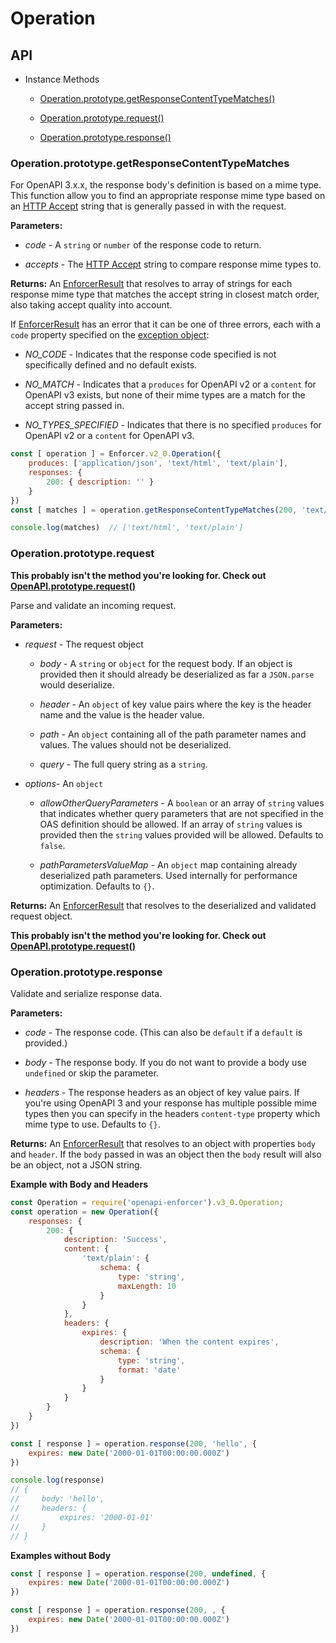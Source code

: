 # Operation

## API

- Instance Methods

    - [Operation.prototype.getResponseContentTypeMatches()](#operationprototypegetresponsecontenttypematches)

    - [Operation.prototype.request()](#operationprototyperequest)

    - [Operation.prototype.response()](#operationprototyperesponse)

### Operation.prototype.getResponseContentTypeMatches

For OpenAPI 3.x.x, the response body's definition is based on a mime type. This function allow you to find an appropriate response mime type based on an [HTTP Accept](https://developer.mozilla.org/en-US/docs/Web/HTTP/Headers/Accept) string that is generally passed in with the request.

**Parameters:**

- *code* - A `string` or `number` of the response code to return.

- *accepts* - The [HTTP Accept](https://developer.mozilla.org/en-US/docs/Web/HTTP/Headers/Accept) string to compare response mime types to.

**Returns:** An [EnforcerResult](../enforcer-result.md) that resolves to array of strings for each response mime type that matches the accept string in closest match order, also taking accept quality into account.

If [EnforcerResult](../enforcer-result.md) has an error that it can be one of three errors, each with a `code` property specified on the [exception object](../enforcer-exception.md):

- *NO_CODE* - Indicates that the response code specified is not specifically defined and no default exists.

- *NO_MATCH* - Indicates that a `produces` for OpenAPI v2 or a `content` for OpenAPI v3 exists, but none of their mime types are a match for the accept string passed in.

- *NO_TYPES_SPECIFIED* - Indicates that there is no specified `produces` for OpenAPI v2 or a `content` for OpenAPI v3.

```js
const [ operation ] = Enforcer.v2_0.Operation({
    produces: ['application/json', 'text/html', 'text/plain'],
    responses: {
        200: { description: '' }
    }
})
const [ matches ] = operation.getResponseContentTypeMatches(200, 'text/*')

console.log(matches)  // ['text/html', 'text/plain']
```

### Operation.prototype.request

**This probably isn't the method you're looking for. Check out [OpenAPI.prototype.request()](./openapi.md#openapiprototyperequest)**

Parse and validate an incoming request.

**Parameters:**

- *request* - The request object

  - *body* - A `string` or `object` for the request body. If an object is provided then it should already be deserialized as far a `JSON.parse` would deserialize.

  - *header* - An `object` of key value pairs where the key is the header name and the value is the header value.

  - *path* - An `object` containing all of the path parameter names and values. The values should not be deserialized.

  - *query* - The full query string as a `string`.

- *options*- An `object`

  - *allowOtherQueryParameters* - A `boolean` or an array of `string` values that indicates whether query parameters that are not specified in the OAS definition should be allowed. If an array of `string` values is provided then the `string` values provided will be allowed. Defaults to `false`.

  - *pathParametersValueMap* - An `object` map containing already deserialized path parameters. Used internally for performance optimization. Defaults to `{}`.

**Returns:** An [EnforcerResult](../enforcer-result.md) that resolves to the deserialized and validated request object.

**This probably isn't the method you're looking for. Check out [OpenAPI.prototype.request()](./openapi.md#openapiprototyperequest)**

### Operation.prototype.response

Validate and serialize response data.

**Parameters:**

- *code* - The response code. (This can also be `default` if a `default` is provided.)

- *body* - The response body. If you do not want to provide a body use `undefined` or skip the parameter.

- *headers* - The response headers as an object of key value pairs. If you're using OpenAPI 3 and your response has multiple possible mime types then you can specify in the headers `content-type` property which mime type to use. Defaults to `{}`.

**Returns:** An [EnforcerResult](../enforcer-result.md) that resolves to an object with properties `body` and `header`. If the `body` passed in was an object then the `body` result will also be an object, not a JSON string.

**Example with Body and Headers**

```js
const Operation = require('openapi-enforcer').v3_0.Operation;
const operation = new Operation({
    responses: {
        200: {
            description: 'Success',
            content: {
                'text/plain': {
                    schema: {
                        type: 'string',
                        maxLength: 10
                    }
                }
            },
            headers: {
                expires: {
                    description: 'When the content expires',
                    schema: {
                        type: 'string',
                        format: 'date'
                    }
                }
            }
        }
    }
})

const [ response ] = operation.response(200, 'hello', {
    expires: new Date('2000-01-01T00:00:00.000Z')
})

console.log(response)
// {
//     body: 'hello',
//     headers: {
//         expires: '2000-01-01'
//     }
// }
```

**Examples without Body**

```js
const [ response ] = operation.response(200, undefined, {
    expires: new Date('2000-01-01T00:00:00.000Z')
})
```

```js
const [ response ] = operation.response(200, , {
    expires: new Date('2000-01-01T00:00:00.000Z')
})
```